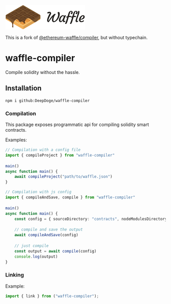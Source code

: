 ![Ethereum Waffle](https://raw.githubusercontent.com/EthWorks/Waffle/master/docs/source/logo.png)

This is a fork of [@ethereum-waffle/compiler](https://github.com/TrueFiEng/Waffle), but without typechain.

# waffle-compiler

Compile solidity without the hassle.

## Installation

```
npm i github:DeepDoge/waffle-compiler
```

### Compilation

This package exposes programmatic api for compiling solidity smart contracts.

Examples:

```ts
// Compilation with a config file
import { compileProject } from "waffle-compiler"

main()
async function main() {
	await compileProject("path/to/waffle.json")
}
```

```ts
// Compilation with js config
import { compileAndSave, compile } from "waffle-compiler"

main()
async function main() {
	const config = { sourceDirectory: "contracts", nodeModulesDirectory: "node_modules" }

	// compile and save the output
	await compileAndSave(config)

	// just compile
	const output = await compile(config)
	console.log(output)
}
```

### Linking

Example:

```ts
import { link } from ("waffle-compiler");
```

